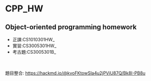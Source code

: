 # CPP_HW
## Object-oriented programming homework
- 正課:CS1010301HW_
- 實習:CS3005301HW_
- 考古題:CS3005301B_

<br><br>
題目整合:
https://hackmd.io/@kvoFKtowSla4u2jPViU87Q/Bk8I-PB8u
